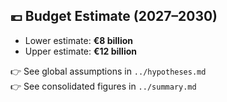 ## 💶 Budget Estimate (2027–2030)

- Lower estimate: **€8 billion**
- Upper estimate: **€12 billion**

👉 See global assumptions in `../hypotheses.md`  
👉 See consolidated figures in `../summary.md`
